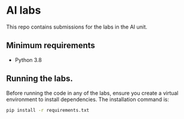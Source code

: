 # AI labs

This repo contains submissions for the labs in the AI unit.

## Minimum requirements

- Python 3.8

## Running the labs.

Before running the code in any of the labs, ensure you create a virtual environment
to install dependencies. The installation command is:

```sh
pip install -r requirements.txt
```

